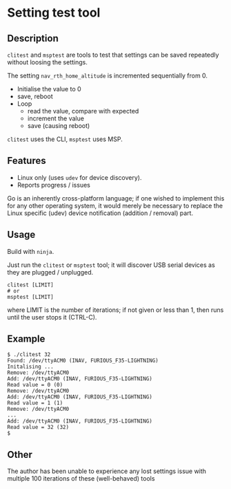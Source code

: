 # Setting test tool

## Description

`clitest` and `msptest` are tools to test that settings can be saved repeatedly without loosing the settings.

The setting `nav_rth_home_altitude` is incremented sequentially from 0.

* Initialise the value to 0
* save, reboot
* Loop
  * read the value, compare with expected
  * increment the value
  * save (causing reboot)

`clitest` uses the CLI, `msptest` uses MSP.

## Features

* Linux only (uses `udev` for device discovery).
* Reports progress / issues

Go is an inherently cross-platform language; if one wished to implement this for any other operating system, it would merely be necessary to replace the Linux specific (udev) device notification (addition / removal) part.

## Usage

Build with `ninja`.

Just run the `clitest` or `msptest` tool; it will discover USB serial devices as they are plugged / unplugged.

```
clitest [LIMIT]
# or
msptest [LIMIT]
```
where LIMIT is the number of iterations; if not given or less than 1, then runs until the user stops it (CTRL-C).

## Example

```
$ ./clitest 32
Found: /dev/ttyACM0 (INAV, FURIOUS_F35-LIGHTNING)
Initalising ...
Remove: /dev/ttyACM0
Add: /dev/ttyACM0 (INAV, FURIOUS_F35-LIGHTNING)
Read value = 0 (0)
Remove: /dev/ttyACM0
Add: /dev/ttyACM0 (INAV, FURIOUS_F35-LIGHTNING)
Read value = 1 (1)
Remove: /dev/ttyACM0
...
Add: /dev/ttyACM0 (INAV, FURIOUS_F35-LIGHTNING)
Read value = 32 (32)
$
```

## Other

The author has been unable to experience any lost settings issue with multiple 100 iterations of these (well-behaved) tools
